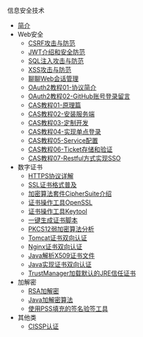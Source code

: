 信息安全技术

* [简介](markdown/Security/_readme.md)
* Web安全
    * [CSRF攻击与防范](markdown/Security/Web/CSRF攻击与防范.md)
    * [JWT介绍和安全防范](markdown/Security/Web/JWT介绍和安全防范.md)
    * [SQL注入攻击与防范](markdown/Security/Web/SQL注入攻击与防范.md)
    * [XSS攻击与防范](markdown/Security/Web/XSS攻击与防范.md)
    * [聊聊Web会话管理](markdown/Security/Web/聊聊Web会话管理.md)
    * [OAuth2教程01-协议简介](markdown/Security/Web/OAuth2教程01-协议简介.md)
    * [OAuth2教程02-GitHub账号登录留言](markdown/Security/Web/OAuth2教程02-GitHub账号登录留言.md)
    * [CAS教程01-原理篇](markdown/Security/Web/CAS教程01-原理篇.md)
    * [CAS教程02-安装服务端](markdown/Security/Web/CAS教程02-安装服务端.md)
    * [CAS教程03-定制开发](markdown/Security/Web/CAS教程03-定制开发.md)
    * [CAS教程04-实现单点登录](markdown/Security/Web/CAS教程04-实现单点登录.md)
    * [CAS教程05-Service配置](markdown/Security/Web/CAS教程05-Service配置.md)
    * [CAS教程06-Ticket存储和验证](markdown/Security/Web/CAS教程06-Ticket存储和验证.md)
    * [CAS教程07-Restful方式实现SSO](markdown/Security/Web/CAS教程07-Restful方式实现SSO.md)
* 数字证书
    * [HTTPS协议详解](markdown/Security/Certificate/HTTPS协议详解.md)
    * [SSL证书格式普及](markdown/Security/Certificate/SSL证书格式普及.md)
    * [加密算法套件CipherSuite介绍](markdown/Security/Certificate/加密算法套件CipherSuite介绍.md)
    * [证书操作工具OpenSSL](markdown/Security/Certificate/证书操作工具OpenSSL.md)
    * [证书操作工具Keytool](markdown/Security/Certificate/证书操作工具Keytool.md)
    * [一键生成证书脚本](markdown/Security/Certificate/一键生成证书脚本.md)
    * [PKCS12弱加密算法分析](markdown/Security/Certificate/PKCS12弱加密算法分析.md)
    * [Tomcat证书双向认证](markdown/Security/Certificate/Tomcat证书双向认证.md)
    * [Nginx证书双向认证](markdown/Security/Certificate/Nginx证书双向认证.md)
    * [Java解析X509证书文件](markdown/Security/Certificate/Java解析X509证书文件.md)
    * [Java实现证书双向认证](markdown/Security/Certificate/Java实现证书双向认证.md)
    * [TrustManager加载默认的JRE信任证书](markdown/Security/Certificate/TrustManager加载默认的JRE信任证书.md)
* 加解密
    * [RSA加解密](markdown/Security/Crypto/RSA加解密.md)
    * [Java加解密算法](markdown/Security/Crypto/Java加解密算法.md)
    * [使用PSS填充的签名验签工具](markdown/Security/Crypto/使用PSS填充的签名验签工具.md)
* 其他类
    * [CISSP认证](markdown/Security/Other/CISSP认证.md)



